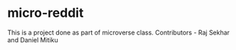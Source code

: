 # micro-reddit

This is a project done as part of microverse class.
Contributors - Raj Sekhar and Daniel Mitiku
